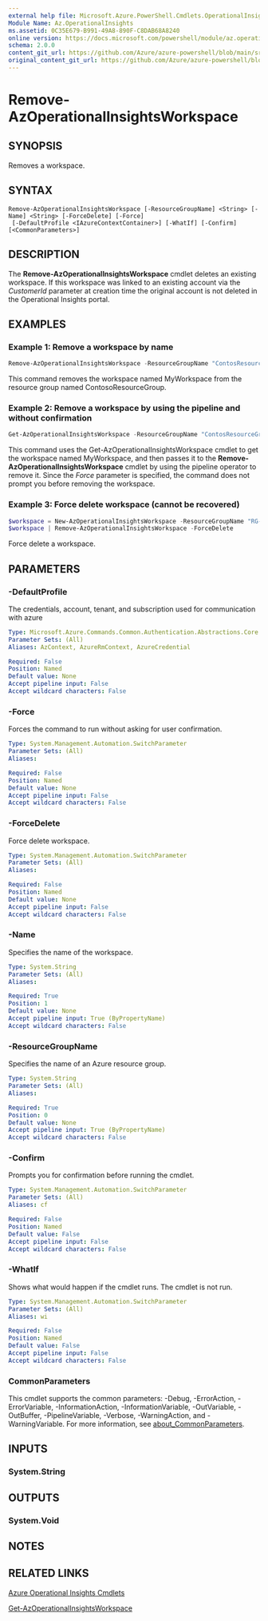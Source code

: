 ```yaml
---
external help file: Microsoft.Azure.PowerShell.Cmdlets.OperationalInsights.dll-Help.xml
Module Name: Az.OperationalInsights
ms.assetid: 0C35E679-B991-49A8-890F-C8DAB68A8240
online version: https://docs.microsoft.com/powershell/module/az.operationalinsights/remove-azoperationalinsightsworkspace
schema: 2.0.0
content_git_url: https://github.com/Azure/azure-powershell/blob/main/src/OperationalInsights/OperationalInsights/help/Remove-AzOperationalInsightsWorkspace.md
original_content_git_url: https://github.com/Azure/azure-powershell/blob/main/src/OperationalInsights/OperationalInsights/help/Remove-AzOperationalInsightsWorkspace.md
---
```


# Remove-AzOperationalInsightsWorkspace

## SYNOPSIS
Removes a workspace.

## SYNTAX

```
Remove-AzOperationalInsightsWorkspace [-ResourceGroupName] <String> [-Name] <String> [-ForceDelete] [-Force]
 [-DefaultProfile <IAzureContextContainer>] [-WhatIf] [-Confirm] [<CommonParameters>]
```

## DESCRIPTION
The **Remove-AzOperationalInsightsWorkspace** cmdlet deletes an existing workspace.
If this workspace was linked to an existing account via the *CustomerId* parameter at creation time the original account is not deleted in the Operational Insights portal.

## EXAMPLES

### Example 1: Remove a workspace by name
```powershell
Remove-AzOperationalInsightsWorkspace -ResourceGroupName "ContosResourceGroup" -Name "MyWorkspace"
```

This command removes the workspace named MyWorkspace from the resource group named ContosoResourceGroup.

### Example 2: Remove a workspace by using the pipeline and without confirmation
```powershell
Get-AzOperationalInsightsWorkspace -ResourceGroupName "ContosResourceGroup" -Name "MyWorkspace" | Remove-AzOperationalInsightsWorkspace -Force
```

This command uses the Get-AzOperationalInsightsWorkspace cmdlet to get the workspace named MyWorkspace, and then passes it to the **Remove-AzOperationalInsightsWorkspace** cmdlet by using the pipeline operator to remove it.
Since the *Force* parameter is specified, the command does not prompt you before removing the workspace.

### Example 3: Force delete workspace (cannot be recovered)
```powershell
$workspace = New-AzOperationalInsightsWorkspace -ResourceGroupName "RG-NAME" -Name "WORKSPACE-NAME" -Location "REGION-VALUE"
$workspace | Remove-AzOperationalInsightsWorkspace -ForceDelete
```

Force delete a workspace.

## PARAMETERS

### -DefaultProfile
The credentials, account, tenant, and subscription used for communication with azure

```yaml
Type: Microsoft.Azure.Commands.Common.Authentication.Abstractions.Core.IAzureContextContainer
Parameter Sets: (All)
Aliases: AzContext, AzureRmContext, AzureCredential

Required: False
Position: Named
Default value: None
Accept pipeline input: False
Accept wildcard characters: False
```

### -Force
Forces the command to run without asking for user confirmation.

```yaml
Type: System.Management.Automation.SwitchParameter
Parameter Sets: (All)
Aliases:

Required: False
Position: Named
Default value: None
Accept pipeline input: False
Accept wildcard characters: False
```

### -ForceDelete
Force delete workspace.

```yaml
Type: System.Management.Automation.SwitchParameter
Parameter Sets: (All)
Aliases:

Required: False
Position: Named
Default value: None
Accept pipeline input: False
Accept wildcard characters: False
```

### -Name
Specifies the name of the workspace.

```yaml
Type: System.String
Parameter Sets: (All)
Aliases:

Required: True
Position: 1
Default value: None
Accept pipeline input: True (ByPropertyName)
Accept wildcard characters: False
```

### -ResourceGroupName
Specifies the name of an Azure resource group.

```yaml
Type: System.String
Parameter Sets: (All)
Aliases:

Required: True
Position: 0
Default value: None
Accept pipeline input: True (ByPropertyName)
Accept wildcard characters: False
```

### -Confirm
Prompts you for confirmation before running the cmdlet.

```yaml
Type: System.Management.Automation.SwitchParameter
Parameter Sets: (All)
Aliases: cf

Required: False
Position: Named
Default value: False
Accept pipeline input: False
Accept wildcard characters: False
```

### -WhatIf
Shows what would happen if the cmdlet runs.
The cmdlet is not run.

```yaml
Type: System.Management.Automation.SwitchParameter
Parameter Sets: (All)
Aliases: wi

Required: False
Position: Named
Default value: False
Accept pipeline input: False
Accept wildcard characters: False
```

### CommonParameters
This cmdlet supports the common parameters: -Debug, -ErrorAction, -ErrorVariable, -InformationAction, -InformationVariable, -OutVariable, -OutBuffer, -PipelineVariable, -Verbose, -WarningAction, and -WarningVariable. For more information, see [about_CommonParameters](http://go.microsoft.com/fwlink/?LinkID=113216).

## INPUTS

### System.String

## OUTPUTS

### System.Void

## NOTES

## RELATED LINKS

[Azure Operational Insights Cmdlets](./Az.OperationalInsights.md)

[Get-AzOperationalInsightsWorkspace](./Get-AzOperationalInsightsWorkspace.md)


